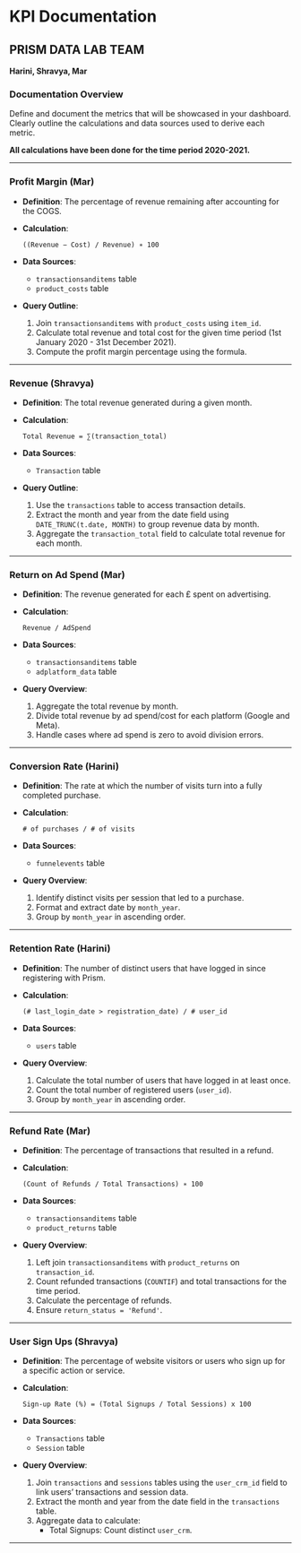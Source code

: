 # KPI Documentation

## PRISM DATA LAB TEAM
**Harini, Shravya, Mar**

### Documentation Overview
Define and document the metrics that will be showcased in your dashboard. Clearly outline the calculations and data sources used to derive each metric.

**All calculations have been done for the time period 2020-2021.**

---

### Profit Margin (Mar)
- **Definition**: The percentage of revenue remaining after accounting for the COGS.
- **Calculation**: 
  
  ```
  ((Revenue − Cost) / Revenue) ∗ 100
  ```

- **Data Sources**:
  - `transactionsanditems` table
  - `product_costs` table

- **Query Outline**:
  1. Join `transactionsanditems` with `product_costs` using `item_id`.
  2. Calculate total revenue and total cost for the given time period (1st January 2020 - 31st December 2021).
  3. Compute the profit margin percentage using the formula.

---

### Revenue (Shravya)
- **Definition**: The total revenue generated during a given month.
- **Calculation**:

  ```
  Total Revenue = ∑(transaction_total)
  ```

- **Data Sources**:
  - `Transaction` table

- **Query Outline**:
  1. Use the `transactions` table to access transaction details.
  2. Extract the month and year from the date field using `DATE_TRUNC(t.date, MONTH)` to group revenue data by month.
  3. Aggregate the `transaction_total` field to calculate total revenue for each month.

---

### Return on Ad Spend (Mar)
- **Definition**: The revenue generated for each £ spent on advertising.
- **Calculation**:

  ```
  Revenue / AdSpend
  ```

- **Data Sources**:
  - `transactionsanditems` table
  - `adplatform_data` table

- **Query Overview**:
  1. Aggregate the total revenue by month.
  2. Divide total revenue by ad spend/cost for each platform (Google and Meta).
  3. Handle cases where ad spend is zero to avoid division errors.

---

### Conversion Rate (Harini)
- **Definition**: The rate at which the number of visits turn into a fully completed purchase.
- **Calculation**:

  ```
  # of purchases / # of visits
  ```

- **Data Sources**:
  - `funnelevents` table

- **Query Overview**:
  1. Identify distinct visits per session that led to a purchase.
  2. Format and extract date by `month_year`.
  3. Group by `month_year` in ascending order.

---

### Retention Rate (Harini)
- **Definition**: The number of distinct users that have logged in since registering with Prism.
- **Calculation**:

  ```
  (# last_login_date > registration_date) / # user_id
  ```

- **Data Sources**:
  - `users` table

- **Query Overview**:
  1. Calculate the total number of users that have logged in at least once.
  2. Count the total number of registered users (`user_id`).
  3. Group by `month_year` in ascending order.

---

### Refund Rate (Mar)
- **Definition**: The percentage of transactions that resulted in a refund.
- **Calculation**:

  ```
  (Count of Refunds / Total Transactions) ∗ 100
  ```

- **Data Sources**:
  - `transactionsanditems` table
  - `product_returns` table

- **Query Overview**:
  1. Left join `transactionsanditems` with `product_returns` on `transaction_id`.
  2. Count refunded transactions (`COUNTIF`) and total transactions for the time period.
  3. Calculate the percentage of refunds.
  4. Ensure `return_status = 'Refund'`.

---

### User Sign Ups (Shravya)
- **Definition**: The percentage of website visitors or users who sign up for a specific action or service.
- **Calculation**:

  ```
  Sign-up Rate (%) = (Total Signups / Total Sessions) x 100
  ```

- **Data Sources**:
  - `Transactions` table
  - `Session` table

- **Query Overview**:
  1. Join `transactions` and `sessions` tables using the `user_crm_id` field to link users’ transactions and session data.
  2. Extract the month and year from the date field in the `transactions` table.
  3. Aggregate data to calculate:
     - Total Signups: Count distinct `user_crm`.

---
